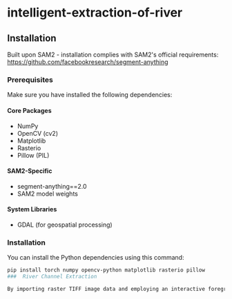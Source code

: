 # intelligent-extraction-of-river
## Installation

Built upon SAM2 - installation complies with SAM2's official requirements:  
https://github.com/facebookresearch/segment-anything

### Prerequisites

Make sure you have installed the following dependencies:

#### Core Packages
- NumPy
- OpenCV (cv2)
- Matplotlib
- Rasterio
- Pillow (PIL)

#### SAM2-Specific
- segment-anything==2.0
- SAM2 model weights

#### System Libraries
- GDAL (for geospatial processing)

### Installation

You can install the Python dependencies using this command:

```bash
pip install torch numpy opencv-python matplotlib rasterio pillow
###  River Channel Extraction

By importing raster TIFF image data and employing an interactive foreground and background sample point annotation approach, the Segment Anything Model (SAM) is invoked to perform intelligent segmentation of river channel features, generating high-precision binary masks for accurate extraction of fluvial elements.
